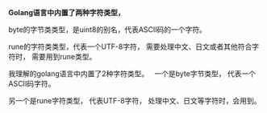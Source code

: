 **Golang语言中内置了两种字符类型，**

byte的字节类类型，是uint8的别名，代表ASCII码的一个字符。

rune的字符类类型，代表一个UTF-8字符， 需要处理中文、日文或者其他符合字符时， 需要用到rune类型。

我理解的golang语言中内置了2种字符类型。   一个是byte字节类型， 代表一个ASCII码字符。

另一个是rune字符类型， 代表UTF-8字符， 处理中文、日文等字符时，会用到。
